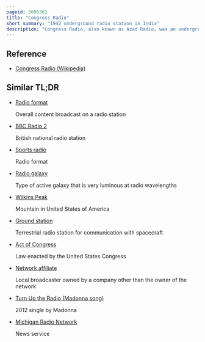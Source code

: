 ```yaml
---
pageid: 3606362
title: "Congress Radio"
short_summary: "1942 underground radio station in India"
description: "Congress Radio, also known as Azad Radio, was an underground Radio Station that operated for about three Months during the Quit India Movement of 1942, a Movement launched by Mahatma Gandhi against the british Raj for Independence of India. Congress Radio was the broadcasting Mouthpiece of the indian National Congress and functioned from different Locations in Bombay, present-day Mumbai, and Briefly from Nashik. It was organized with the Help of amateur Radio Operators by usha Mehta then 22-year-old Student Activist. Others who were involved included Vithalbhai Jhaveri, Vitthaldas Khakar, Chandrakant Jhaveri, and Babubhai Thakkar. The Radio Equipment was provided by nanik Motwane of Chicago Radio Bombay. Prominent Leaders of the indian Independence Movement like Ram Manohar Lohia Achyutrao Patwardhan and Purushottam Trikamdas also had Links to congress Radio."
---
```


## Reference

- [Congress Radio (Wikipedia)](https://en.wikipedia.org/?curid=3606362)

## Similar TL;DR

- [Radio format](/tldr/en/radio-format)

  Overall content broadcast on a radio station

- [BBC Radio 2](/tldr/en/bbc-radio-2)

  British national radio station

- [Sports radio](/tldr/en/sports-radio)

  Radio format

- [Radio galaxy](/tldr/en/radio-galaxy)

  Type of active galaxy that is very luminous at radio wavelengths

- [Wilkins Peak](/tldr/en/wilkins-peak)

  Mountain in United States of America

- [Ground station](/tldr/en/ground-station)

  Terrestrial radio station for communication with spacecraft

- [Act of Congress](/tldr/en/act-of-congress)

  Law enacted by the United States Congress

- [Network affiliate](/tldr/en/network-affiliate)

  Local broadcaster owned by a company other than the owner of the network

- [Turn Up the Radio (Madonna song)](/tldr/en/turn-up-the-radio-madonna-song)

  2012 single by Madonna

- [Michigan Radio Network](/tldr/en/michigan-radio-network)

  News service
